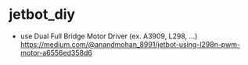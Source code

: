 # jetbot_diy

- use Dual Full Bridge Motor Driver (ex. A3909, L298, ...)
https://medium.com/@anandmohan_8991/jetbot-using-l298n-pwm-motor-a6556ed358d6
